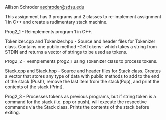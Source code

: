 Allison Schroder
aschroder@sdsu.edu

This assignment has 3 programs and 2 classes to re-implement assignment 1 in C++ and create a rudimentary stack machine.

Prog2_1 - Reimplements program 1 in C++.

Tokenizer.cpp and Tokenizer.hpp - Source and header files for Tokenizer class.  Contains one public method -GetTokens- which takes a string from STDIN and returns a vector of strings to be used as tokens.

Prog2_2 - Reimplements prog2_1 using Tokenizer class to process tokens.

Stack.cpp and Stack.hpp - Source and header files for Stack class.  Creates a vector that stores any type of data with public methods to add to the end of the stack (Push), remove the last item from the stack(Pop), and print the contents of the stack (Print).

Prog2_3 - Processes tokens as previous programs, but if string token is a command for the stack (i.e. pop or push), will execute the respective commands via the Stack class.  Prints the contents of the stack before exiting.